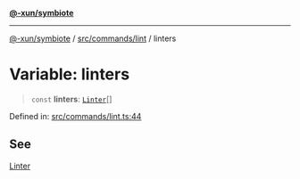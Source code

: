 [**@-xun/symbiote**](../../../../README.md)

***

[@-xun/symbiote](../../../../README.md) / [src/commands/lint](../README.md) / linters

# Variable: linters

> `const` **linters**: [`Linter`](../enumerations/Linter.md)[]

Defined in: [src/commands/lint.ts:44](https://github.com/Xunnamius/symbiote/blob/d3ba681e901541a46f90d6c5430608fbfc28926c/src/commands/lint.ts#L44)

## See

[Linter](../enumerations/Linter.md)
